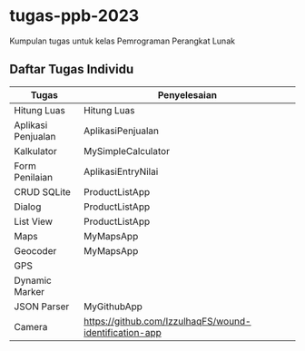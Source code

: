 # tugas-ppb-2023
Kumpulan tugas untuk kelas Pemrograman Perangkat Lunak

## Daftar Tugas Individu
|Tugas|Penyelesaian|
|-----|------------|
|Hitung Luas|Hitung Luas|
|Aplikasi Penjualan|AplikasiPenjualan|
|Kalkulator|MySimpleCalculator|
|Form Penilaian|AplikasiEntryNilai|
|CRUD SQLite|ProductListApp|
|Dialog|ProductListApp|
|List View|ProductListApp|
|Maps|MyMapsApp|
|Geocoder|MyMapsApp|
|GPS| |
|Dynamic Marker| |
|JSON Parser|MyGithubApp|
|Camera|https://github.com/IzzulhaqFS/wound-identification-app|
